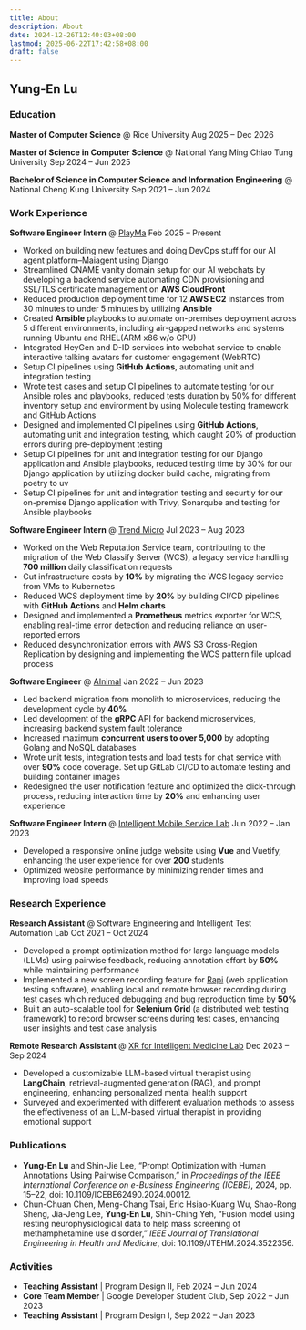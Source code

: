 ```yaml
---
title: About
description: About
date: 2024-12-26T12:40:03+08:00
lastmod: 2025-06-22T17:42:58+08:00
draft: false
---
```


## Yung-En Lu

### Education

**Master of Computer Science** @ Rice University
Aug 2025 – Dec 2026

**Master of Science in Computer Science** @ National Yang Ming Chiao Tung University
Sep 2024 – Jun 2025

**Bachelor of Science in Computer Science and Information Engineering** @ National Cheng Kung University
Sep 2021 – Jun 2024

### Work Experience

**Software Engineer Intern** @ [PlayMa](https://maiagent.ai)
Feb 2025 – Present

- Worked on building new features and doing DevOps stuff for our AI agent platform–Maiagent using Django
- Streamlined CNAME vanity domain setup for our AI webchats by developing a backend service automating CDN provisioning and SSL/TLS certificate management on **AWS CloudFront**
- Reduced production deployment time for 12 **AWS EC2** instances from 30 minutes to under 5 minutes by utilizing **Ansible**
- Created **Ansible** playbooks to automate on-premises deployment across 5 different environments, including air-gapped networks and systems running Ubuntu and RHEL(ARM x86 w/o GPU)
- Integrated HeyGen and D-ID services into webchat service to enable interactive talking avatars for customer engagement (WebRTC)
- Setup CI pipelines using **GitHub Actions**, automating unit and integration testing
- Wrote test cases and setup CI pipelines to automate testing for our Ansible roles and playbooks, reduced tests duration by 50% for different inventory setup and environment by using Molecule testing framework and GitHub Actions
- Designed and implemented CI pipelines using **GitHub Actions**, automating unit and integration testing, which caught 20% of production errors during pre-deployment testing
- Setup CI pipelines for unit and integration testing for our Django application and Ansible playbooks, reduced testing time by 30% for our Django application by utilizing docker build cache, migrating from poetry to uv
- Setup CI pipelines for unit and integration testing and securtiy for our on-premise Django application with Trivy, Sonarqube and testing for Ansible playbooks

**Software Engineer Intern** @ [Trend Micro](https://www.trendmicro.com/)
Jul 2023 – Aug 2023

- Worked on the Web Reputation Service team, contributing to the migration of the Web Classify Server (WCS), a legacy service handling **700 million** daily classification requests
- Cut infrastructure costs by **10%** by migrating the WCS legacy service from VMs to Kubernetes
- Reduced WCS deployment time by **20%** by building CI/CD pipelines with **GitHub Actions** and **Helm charts**
- Designed and implemented a **Prometheus** metrics exporter for WCS, enabling real-time error detection and reducing reliance on user-reported errors
- Reduced desynchronization errors with AWS S3 Cross-Region Replication by designing and implementing the WCS pattern file upload process

**Software Engineer** @ [AInimal](https://official.ainimal.io/)
Jan 2022 – Jun 2023

- Led backend migration from monolith to microservices, reducing the development cycle by **40%**
- Led development of the **gRPC** API for backend microservices, increasing backend system fault tolerance
- Increased maximum **concurrent users to over 5,000** by adopting Golang and NoSQL databases
- Wrote unit tests, integration tests and load tests for chat service with over **90%** code coverage. Set up GitLab CI/CD to automate testing and building container images
- Redesigned the user notification feature and optimized the click-through process, reducing interaction time by **20%** and enhancing user experience

**Software Engineer Intern** @ [Intelligent Mobile Service Lab](https://www.imslab.org/)
Jun 2022 – Jan 2023

- Developed a responsive online judge website using **Vue** and Vuetify, enhancing the user experience for over **200** students
- Optimized website performance by minimizing render times and improving load speeds

### Research Experience

**Research Assistant** @ Software Engineering and Intelligent Test Automation Lab
Oct 2021 – Oct 2024

- Developed a prompt optimization method for large language models (LLMs) using pairwise feedback, reducing annotation effort by **50%** while maintaining performance
- Implemented a new screen recording feature for [Rapi](https://www.rapi.dev) (web application testing software), enabling local and remote browser recording during test cases which reduced debugging and bug reproduction time by **50%**
- Built an auto-scalable tool for **Selenium Grid** (a distributed web testing framework) to record browser screens during test cases, enhancing user insights and test case analysis

**Remote Research Assistant** @ [XR for Intelligent Medicine Lab](https://xrlab.csie.ncu.edu.tw/)
Dec 2023 – Sep 2024

- Developed a customizable LLM-based virtual therapist using **LangChain**, retrieval-augmented generation (RAG), and prompt engineering, enhancing personalized mental health support
- Surveyed and experimented with different evaluation methods to assess the effectiveness of an LLM-based virtual therapist in providing emotional support

### Publications

- **Yung-En Lu** and Shin-Jie Lee, “Prompt Optimization with Human Annotations Using Pairwise Comparison,” in *Proceedings of the IEEE International Conference on e-Business Engineering (ICEBE)*, 2024, pp. 15–22, doi: 10.1109/ICEBE62490.2024.00012.
- Chun-Chuan Chen, Meng-Chang Tsai, Eric Hsiao-Kuang Wu, Shao-Rong Sheng, Jia-Jeng Lee, **Yung-En Lu**, Shih-Ching Yeh, “Fusion model using resting neurophysiological data to help mass screening of methamphetamine use disorder,” *IEEE Journal of Translational Engineering in Health and Medicine*, doi: 10.1109/JTEHM.2024.3522356.

### Activities

- **Teaching Assistant** | Program Design II, Feb 2024 – Jun 2024
- **Core Team Member** | Google Developer Student Club, Sep 2022 – Jun 2023
- **Teaching Assistant** | Program Design I, Sep 2022 – Jan 2023
